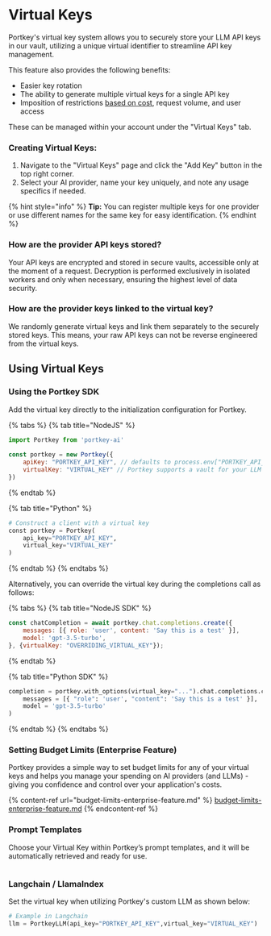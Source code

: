 # Virtual Keys

Portkey's virtual key system allows you to securely store your LLM API keys in our vault, utilizing a unique virtual identifier to streamline API key management.

This feature also provides the following benefits:

* Easier key rotation
* The ability to generate multiple virtual keys for a single API key
* Imposition of restrictions [based on cost](budget-limits-enterprise-feature.md), request volume, and user access

These can be managed within your account under the "Virtual Keys" tab.

### Creating Virtual Keys:

1. Navigate to the "Virtual Keys" page and click the "Add Key" button in the top right corner.
2. Select your AI provider, name your key uniquely, and note any usage specifics if needed.

{% hint style="info" %}
**Tip:** You can register multiple keys for one provider or use different names for the same key for easy identification.
{% endhint %}

### How are the provider API keys stored?

Your API keys are encrypted and stored in secure vaults, accessible only at the moment of a request. Decryption is performed exclusively in isolated workers and only when necessary, ensuring the highest level of data security.

### How are the provider keys linked to the virtual key?

We randomly generate virtual keys and link them separately to the securely stored keys. This means, your raw API keys can not be reverse engineered from the virtual keys.

## Using Virtual Keys

### Using the Portkey SDK

Add the virtual key directly to the initialization configuration for Portkey.

{% tabs %}
{% tab title="NodeJS" %}
```javascript
import Portkey from 'portkey-ai'
 
const portkey = new Portkey({
    apiKey: "PORTKEY_API_KEY", // defaults to process.env["PORTKEY_API_KEY"]
    virtualKey: "VIRTUAL_KEY" // Portkey supports a vault for your LLM Keys
})
```
{% endtab %}

{% tab title="Python" %}
```python
# Construct a client with a virtual key
const portkey = Portkey(
    api_key="PORTKEY_API_KEY",
    virtual_key="VIRTUAL_KEY"
)
```
{% endtab %}
{% endtabs %}

Alternatively, you can override the virtual key during the completions call as follows:

{% tabs %}
{% tab title="NodeJS SDK" %}
```javascript
const chatCompletion = await portkey.chat.completions.create({
    messages: [{ role: 'user', content: 'Say this is a test' }],
    model: 'gpt-3.5-turbo',
}, {virtualKey: "OVERRIDING_VIRTUAL_KEY"});
```
{% endtab %}

{% tab title="Python SDK" %}
```python
completion = portkey.with_options(virtual_key="...").chat.completions.create(
    messages = [{ "role": 'user', "content": 'Say this is a test' }],
    model = 'gpt-3.5-turbo'
)
```
{% endtab %}
{% endtabs %}

### Setting Budget Limits (Enterprise Feature)

Portkey provides a simple way to set budget limits for any of your virtual keys and helps you manage your spending on AI providers (and LLMs) - giving you confidence and control over your application's costs.

{% content-ref url="budget-limits-enterprise-feature.md" %}
[budget-limits-enterprise-feature.md](budget-limits-enterprise-feature.md)
{% endcontent-ref %}

### Prompt Templates

Choose your Virtual Key within Portkey’s prompt templates, and it will be automatically retrieved and ready for use.

<figure><img src="https://3798672042-files.gitbook.io/~/files/v0/b/gitbook-x-prod.appspot.com/o/spaces%2FeWEp2XRBGxs7C1jgAdk7%2Fuploads%2FN2vbbUsZw8kGe1uf622M%2Fconfig_prompt.gif?alt=media&#x26;token=98b26d64-8af5-4231-9cf0-a23e045b80fd" alt=""><figcaption></figcaption></figure>

### Langchain / LlamaIndex

Set the virtual key when utilizing Portkey's custom LLM as shown below:

```python
# Example in Langchain
llm = PortkeyLLM(api_key="PORTKEY_API_KEY",virtual_key="VIRTUAL_KEY")
```

